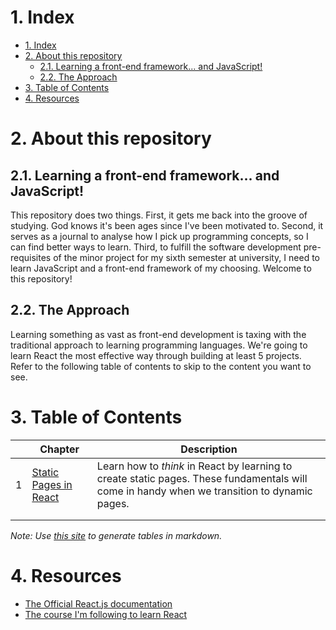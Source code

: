 # 1. Index
- [1. Index](#1-index)
- [2. About this repository](#2-about-this-repository)
  - [2.1. Learning a front-end framework... and JavaScript!](#21-learning-a-front-end-framework-and-javascript)
  - [2.2. The Approach](#22-the-approach)
- [3. Table of Contents](#3-table-of-contents)
- [4. Resources](#4-resources)

# 2. About this repository
## 2.1. Learning a front-end framework... and JavaScript!
This repository does two things. First, it gets me back into the groove of studying. God knows it's been ages since I've been motivated to. Second, it serves as a journal to analyse how I pick up programming concepts, so I can find better ways to learn. Third, to fulfill the software development pre-requisites of the minor project for my sixth semester at university, I need to learn JavaScript and a front-end framework of my choosing. Welcome to this repository!

## 2.2. The Approach
Learning something as vast as front-end development is taxing with the traditional approach to learning programming languages. We're going to learn React the most effective way through building at least 5 projects. Refer to the following table of contents to skip to the content you want to see.

# 3. Table of Contents
| 	| Chapter               	| Description                                                                                                                                  	|
|-------	|-----------------------	|----------------------------------------------------------------------------------------------------------------------------------------------	|
| 1     	| [Static Pages in React](./static-pages-in-react/) 	| Learn how to _think_ in React by learning to create static pages. These fundamentals will come in handy when we transition to dynamic pages. 	|
|       	|                       	|                                                                                                                                              	|
|       	|                       	|                                                                                                                                              	|

*Note: Use [this site](https://tablesgenerator.com/markdown_tables#) to generate tables in markdown.*

# 4. Resources
- [The Official React.js documentation](https://legacy.reactjs.org/docs/getting-started.html)
- [The course I'm following to learn React](https://scrimba.com/learn/learnreact/)
